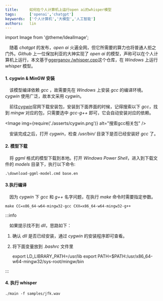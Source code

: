 ```yaml
---
title:     如何在个人计算机上运行open ai的whisper模型
tags:      ['openai','chatgpt']
keywords:  ['个人计算机','大模型','人工智能']
authors:   lin
---
```


import Image from '@theme/IdealImage';

 随着 _chatgpt_ 的发布，_open ai_ 火遍全网，但它所需要的算力也将普通人拒之门外。_Github_ 上一位保加利亚的大神实现了 _open ai_ 的模型，声称可以在个人计算机上运行，本文基于[ggerganov
/whisper.cpp](https://github.com/ggerganov/whisper.cpp)这个仓库，在 _Windows_ 上运行 _whisper_ 模型。

#### 1. cygwin & MinGW 安装

 该模型编译依赖 _gcc_ ，故需要先在 _Windows_ 上安装 _gcc_ 的编译环境。 _cygwin_ 使用广泛，故本文采用 _cygwin_。

 前往[cygwin](https://cygwin.com/install.html)官网下载安装包，安装到下面界面的时候，记得搜索以下 _gcc_，找到 _mingw_ 对应的包，只需要选中 _gcc-g++_ 即可，它会自动安装对应的依赖。

<Image img={require('./asserts/cygwin.png')} alt="搜索gcc相关包" />

 安装完成之后，打开 _cygwin_，检查 _/usr/bin/_ 目录下是否已经安装好 _gcc_ 了。

#### 2. 模型下载

 将 _ggml_ 格式的模型下载到本地。打开 _Windows Power Shell_，进入到下载文件的 _models_ 目录下，执行以下命令:

    .\download-ggml-model.cmd base.en

#### 3.执行编译

 因为 _cygwin_ 下 _gcc_ 和 _g++_ 名字问题，在执行 _make_ 命令时需要指定参数。

    make CC=x86_64-w64-mingw32-gcc CXX=x86_64-w64-mingw32-g++

:::info

 如果提示找不到 _dll_，思路如下：

1.  确认 _dll_ 是否已经安装，通过 _cygwin_ 的安装程序即可查看。


2.  将下面变量放到 _.bashrc_ 文件里


    export LD_LIBRARY_PATH=/usr/lib
    export PATH=$PATH:/usr/x86_64-w64-mingw32/sys-root/mingw/bin

:::

#### 4. 执行 whisper

    ./main -f samples/jfk.wav
